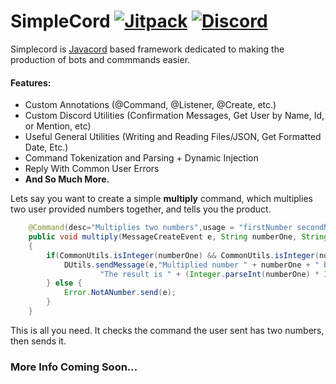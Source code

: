 # SimpleCord [![Jitpack](https://jitpack.io/v/SureDroid/SimpleCord.svg)](https://jitpack.io/#SureDroid/SimpleCord) [![Discord](https://img.shields.io/discord/440681682799034408.svg?label=Discord%20Chat)](https://discord.suredroid.com)

Simplecord is [Javacord](https://github.com/Javacord/Javacord/) based framework dedicated to making the production of bots and commmands easier. 

#### Features:
- Custom Annotations (@Command, @Listener, @Create, etc.)
- Custom Discord Utilities (Confirmation Messages, Get User by Name, Id, or Mention, etc)
- Useful General Utilities (Writing and Reading Files/JSON, Get Formatted Date, Etc.)
- Command Tokenization and Parsing + Dynamic Injection
- Reply With Common User Errors
- **And So Much More.**

Lets say you want to create a simple **multiply** command, which multiplies two user provided numbers together, and tells you the product.
```java
    @Command(desc="Multiplies two numbers",usage = "firstNumber secondNumber")
    public void multiply(MessageCreateEvent e, String numberOne, String numberTwo)
    {
        if(CommonUtils.isInteger(numberOne) && CommonUtils.isInteger(numberTwo)) {
            DUtils.sendMessage(e,"Multiplied number " + numberOne + " by " + numberTwo,
                    "The result is " + (Integer.parseInt(numberOne) * Integer.parseInt(numberTwo)));
        } else {
            Error.NotANumber.send(e);
        }
    }
```
This is all you need. It checks the command the user sent has two numbers, then sends it.

### More Info Coming Soon...
